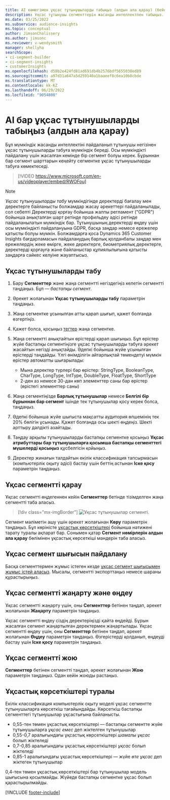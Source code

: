 ```yaml
---
title: AI көмегімен ұқсас тұтынушыларды табыңыз (алдын ала қарау) (бейне бар)
description: Ұқсас тұтынушы сегменттерін жасанды интеллектпен табыңыз.
ms.date: 03/25/2022
ms.subservice: audience-insights
ms.topic: conceptual
author: JimsonChalissery
ms.author: jimsonc
ms.reviewer: v-wendysmith
manager: shellyha
searchScope:
- ci-segment-builder
- ci-segment-insights
- customerInsights
ms.openlocfilehash: d58b2e424fd81ad691db4b2576bdf5655038ed89
ms.sourcegitcommit: a97d31a647a5d259140a1baaeef8c6ea10b8cbde
ms.translationtype: MT
ms.contentlocale: kk-KZ
ms.lasthandoff: 06/29/2022
ms.locfileid: "9054808"
---
```

# <a name="find-similar-customers-with-ai-preview"></a>AI бар ұқсас тұтынушыларды табыңыз (алдын ала қарау)

Бұл мүмкіндік жасанды интеллектіні пайдаланып тұтынушы негізінен ұқсас тұтынушыларды табуға мүмкіндік береді. Осы мүмкіндікті пайдалану үшін жасалған кемінде бір сегмент болуы керек. Бұрыннан бар сегмент шарттарын кеңейту сегментке ұқсас тұтынушыларды табуға көмектеседі.

> [!VIDEO https://www.microsoft.com/en-us/videoplayer/embed/RWOFou]

> [!NOTE]
> *Ұқсас тұтынушыларды табу* мүмкіндігінде деректерді бағалау мен деректерге байланысты болжамдар жасау әрекеттері пайдаланылады, сол себепті Деректерді қорғау бойынша жалпы регламент ("GDPR") бойынша анықталған шарт ретінде профильдеу әдісі ретінде пайдаланылатын мүмкіндік бар. Тұтынушының деректерді өңдеу үшін осы мүмкіндікті пайдалануына GDPR, басқа заңдар немесе ережелер қатысты болуы мүмкін. Болжамдарға қоса Dynamics 365 Customer Insights бағдарламасын пайдаланудың барлық қолданбалы заңдар мен ережелердің жеке өмірге, жеке деректерге, биометриялық деректерге, деректерді қорғауға және байланыстар құпиялылығына қатысты заңдарға сәйкес келуіне жауаптысыз.

## <a name="finding-similar-customers"></a>Ұқсас тұтынушыларды табу

1. Бару **Сегменттер** және жаңа сегментті негіздегіңіз келетін сегментті таңдаңыз. Бұл — *бастапқы сегмент*.

1. Әрекет жолағынан **Ұқсас тұтынушыларды табу** параметрін таңдаңыз.

1. Жаңа сегментке ұсынылған атты қарап шығып, қажет болғанда өзгертіңіз.

1. Қажет болса, қосыңыз [тегтер](work-with-tags-columns.md#manage-tags) жаңа сегментке.

1. Жаңа сегментті анықтайтын өрістерді қарап шығыңыз. Бұл өрістер жүйе бастапқы сегментіңізге ұқсас тұтынушыларды табуға әрекет жасайтын негізді анықтайды. Әдепкі бойынша жүйе ұсынылған өрістерді таңдайды.
  Үлгі өнімділігін айтарлықтай төмендетуі мүмкін өрістер автоматты шығарылады:
  
   - Мына деректер түрлері бар өрістер: StringType, BooleanType, CharType, LongType, IntType, DoubleType, FloatType, ShortType
   - 2-ден аз немесе 30-дан көп элементтер саны бар өрістер (өрістегі элементтер саны)

1. Жаңа сегментіңізде **Барлық тұтынушылар** немесе **Белгілі бір бұрыннан бар сегмент** ішінде тек тұтынушылар қосу керек болса, таңдаңыз.

1. Әдепкі бойынша жүйе шығыста мақсатты аудитория өлшемінің тек 20% бөлігін ұсынады. Қажет болғанда осы шекті өңдеңіз. Шекті арттыру дәлдікті азайтады.

1. Таңдау арқылы тұтынушыларды бастапқы сегментке қосыңыз **Ұқсас атрибуттары бар тұтынушыларға қосымша бастапқы сегменттегі мүшелерді қосыңыз** құсбелгісін қойыңыз.

1. Деректер жинағын талдайтын екілік классификация тапсырмасын (компьютерлік оқыту әдісі) бастау үшін беттің астынан **Іске қосу** параметрін таңдаңыз.

## <a name="view-the-similar-segment"></a>Ұқсас сегментті қарау

Ұқсас сегментті өңдегеннен кейін **Сегменттер** бетінде тізімделген жаңа сегментті таба аласыз.

> [!div class="mx-imgBorder"]
> ![Ұқсас тұтынушылар сегменті.](media/expanded-segment.png "Ұқсас тұтынушылар сегменті")

Сегмент мәліметін ашу үшін әрекет жолағынан **Көру** параметрін таңдаңыз. Бұл көріністе [ұқсастық көрсеткіштері](#about-similarity-scores) бойынша нәтижені тарату туралы ақпарат бар. Сонымен қатар **Сегмент нөмірлерін алдын ала қарау** бөлімінен ұқсастық көрсеткіші мәндерін таба аласыз.

## <a name="use-the-output-of-a-similar-segment"></a>Ұқсас сегмент шығысын пайдалану

Басқа сегменттермен жұмыс істеген кезде [ұқсас сегмент шығысымен жұмыс істей аласыз](segments.md). Мысалы, сегментті экспорттаңыз немесе шараны құрастырыңыз.

## <a name="refresh-and-edit-a-similar-segment"></a>Ұқсас сегментті жаңарту және өңдеу

Ұқсас сегментті жаңарту үшін, оны **Сегменттер** бетінен таңдап, әрекет жолағынан **Жаңарту** параметрін таңдаңыз.

Ұқсас сегментті өңдеу сіздің деректеріңізді қайта өңдейді. Бұрын жасалған сегмент жаңартылған деректермен жаңартылады.
Ұқсас сегментті өңдеу үшін, оны **Сегменттер** бетінен таңдап, әрекет жолағынан **Өңдеу** параметрін таңдаңыз. Өзгерістерді қолданып, өңдеуді бастау үшін **Іске қосу** параметрін таңдаңыз.

## <a name="delete-a-similar-segment"></a>Ұқсас сегментті жою

**Сегменттер** бетінен сегментті таңдап, әрекет жолағынан **Жою** параметрін таңдаңыз. Одан кейін жоюды растаңыз.

## <a name="about-similarity-scores"></a>Ұқсастық көрсеткіштері туралы

Екілік классификация компьютерлік оқыту моделі ұқсас сегментте тұтынушыларға көрсеткіш тағайындайды. Көрсеткіш бастапқы сегменттегі тұтынушылар ұқсастығына байланысты.

- 0,55-тен төмен ұқсастық көрсеткіштері — бастапқы сегментте жүйе тұтынушыларға *ұқсас емес* деп жіктелген тұтынушылар
- 0,55-0,7 аралығындағы ұқсастық көрсеткіштері *шамалы ұқсас* болып жіктеледі
- 0,7-0,85 аралығындағы ұқсастық көрсеткіштері *ұқсас* болып жіктеледі
- 0,85-1 аралығындағы ұқсастық көрсеткіштері — жүйе *өте ұқсас* деп жіктеген тұтынушылар

0,4-тен төмен ұқсастық көрсеткіштері бар тұтынушылар модель шығысына қосылмайды. Жүйеде бастапқы сегментке ұқсас болып қарастырылмайды.

[!INCLUDE [footer-include](includes/footer-banner.md)]
